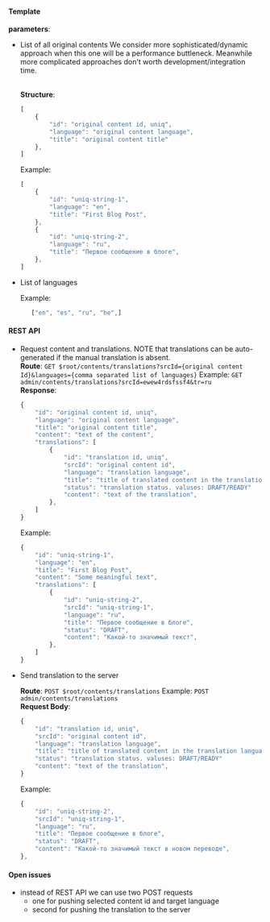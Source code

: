 #### Template

**parameters**:

* List of all original contents
  We consider more sophisticated/dynamic approach when this one will be a performance buttleneck.
  Meanwhile more complicated approaches don't worth development/integration time.

  \
  **Structure**: 

    ```js
    [  
        {  
            "id": "original content id, uniq",
            "language": "original content language",
            "title": "original content title"
        },
    ]
    ```
  Example:

    ```js
    [
        {
            "id": "uniq-string-1",
            "language": "en",
            "title": "First Blog Post",
        },
        {
            "id": "uniq-string-2",
            "language": "ru",
            "title": "Первое сообщение в блоге",
        },
    ]
    ```

* List of languages   
    
  Example:
    
    ```js
       ["en", "es", "ru", "he",]
    ```

#### REST API

* Request content and translations.
  NOTE that translations can be auto-generated if the manual translation is absent.
  \
  **Route**: `GET $root/contents/translations?srcId={original content Id}&languages={comma separated list of languages}`
  Example: `GET admin/contents/translations?srcId=ewew4rdsfssf4&tr=ru`
  \
  **Response**:
  ```js
  {
      "id": "original content id, uniq",
      "language": "original content language",
      "title": "original content title",
      "content": "text of the content",
      "translations": [
          {
              "id": "translation id, uniq",
              "srcId": "original content id",
              "language": "translation language",
              "title": "title of translated content in the translation language",
              "status": "translation status. valuses: DRAFT/READY"
              "content": "text of the translation",
          },
      ]
  }
  ```
  Example:
  ```js
  {
      "id": "uniq-string-1",
      "language": "en",
      "title": "First Blog Post",
      "content": "Some meaningful text",
      "translations": [
          {
              "id": "uniq-string-2",
              "srcId": "uniq-string-1",
              "language": "ru",
              "title": "Первое сообщение в блоге",
              "status": "DRAFT",
              "content": "Какой-то значимый текст",
          },
      ]
  }
  ```

* Send translation to the server

  **Route**: `POST $root/contents/translations`
  Example: `POST admin/contents/translations`
  \
  **Request Body**:
  ```js
  {
      "id": "translation id, uniq",
      "srcId": "original content id",
      "language": "translation language",
      "title": "title of translated content in the translation language",
      "status": "translation status. valuses: DRAFT/READY"
      "content": "text of the translation",
  }
  ```
  Example:
  ```js
  {
      "id": "uniq-string-2",
      "srcId": "uniq-string-1",
      "language": "ru",
      "title": "Первое сообщение в блоге",
      "status": "DRAFT",
      "content": "Какой-то значимый текст в новом переводе",
  },
  ```

#### Open issues

* instead of REST API we can use two POST requests
  * one for pushing selected content id and target language
  * second for pushing the translation to the server

  

    
      
